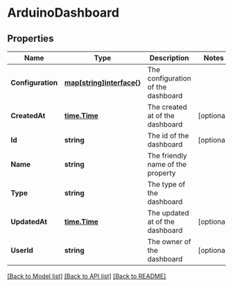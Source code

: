 # ArduinoDashboard

## Properties

Name | Type | Description | Notes
------------ | ------------- | ------------- | -------------
**Configuration** | [**map[string]interface{}**](map[string]interface{}.md) | The configuration of the dashboard | 
**CreatedAt** | [**time.Time**](time.Time.md) | The created at of the dashboard | [optional] 
**Id** | **string** | The id of the dashboard | [optional] 
**Name** | **string** | The friendly name of the property | 
**Type** | **string** | The type of the dashboard | 
**UpdatedAt** | [**time.Time**](time.Time.md) | The updated at of the dashboard | [optional] 
**UserId** | **string** | The owner of the dashboard | [optional] 

[[Back to Model list]](../README.md#documentation-for-models) [[Back to API list]](../README.md#documentation-for-api-endpoints) [[Back to README]](../README.md)


